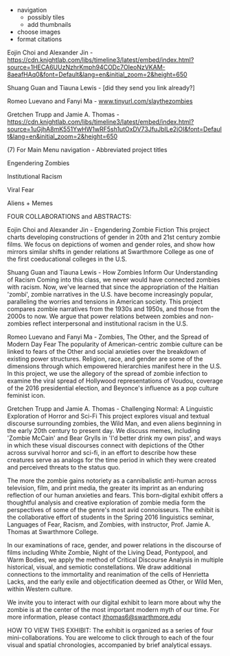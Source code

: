 
- navigation
    - possibly tiles
    - add thumbnails
- choose images
- format citations

Eojin Choi and Alexander Jin - https://cdn.knightlab.com/libs/timeline3/latest/embed/index.html?source=1HECA6UUzNzhrKmph94CODc7OIeoNzVKAM-8aeafHAq0&font=Default&lang=en&initial_zoom=2&height=650

Shuang Guan and Tiauna Lewis - [did they send you link already?]

Romeo Luevano and Fanyi Ma - www.tinyurl.com/slaythezombies

Gretchen Trupp and Jamie A. Thomas - https://cdn.knightlab.com/libs/timeline3/latest/embed/index.html?source=1uGjhA8mK551YwHW1wRF5sh1utOxDV73JfuJbILe2jOI&font=Default&lang=en&initial_zoom=2&height=650

(7) For Main Menu navigation - Abbreviated project titles

Engendering Zombies

Institutional Racism

Viral Fear

Aliens + Memes


FOUR COLLABORATIONS and ABSTRACTS:

Eojin Choi and Alexander Jin - Engendering Zombie Fiction
This project charts developing constructions of gender in 20th and 21st century zombie films. We focus on depictions of women and gender roles, and show how mirrors similar shifts in gender relations at Swarthmore College as one of the first coeducational colleges in the U.S.

Shuang Guan and Tiauna Lewis - How Zombies Inform Our Understanding of Racism
Coming into this class, we never would have connected zombies with racism. Now, we've learned that since the appropriation of the Haitian 'zombi', zombie narratives in the U.S. have become increasingly popular, paralleling the worries and tensions in American society. This project compares zombie narratives from the 1930s and 1950s, and those from the 2000s to now. We argue that power relations between zombies and non-zombies reflect interpersonal and institutional racism in the U.S.

Romeo Luevano and Fanyi Ma - Zombies, The Other, and the Spread of Modern Day Fear
The popularity of American-centric zombie culture can be linked to fears of the Other and social anxieties over the breakdown of existing power structures. Religion, race, and gender are some of the dimensions through which empowered hierarchies manifest here in the U.S. In this project, we use the allegory of the spread of zombie infection to examine the viral spread of Hollywood representations of Voudou, coverage of the 2016 presidential election, and Beyonce's influence as a pop culture feminist icon.

Gretchen Trupp and Jamie A. Thomas - Challenging Normal: A Linguistic Exploration of Horror and Sci-Fi
This project explores visual and textual discourse surrounding zombies, the Wild Man, and even aliens beginning in the early 20th century to present day. We discuss memes, including 'Zombie McCain' and Bear Grylls in 'I'd better drink my own piss', and ways in which these visual discourses connect with depictions of the Other across survival horror and sci-fi, in an effort to describe how these creatures serve as analogs for the time period in which they were created and perceived threats to the status quo.




The more the zombie gains notoriety as a cannibalistic anti-human across television, film, and print media, the greater its imprint as an enduring reflection of our human anxieties and fears. This born-digital exhibit offers a thoughtful analysis and creative exploration of zombie media form the perspectives of some of the genre's most avid connoisseurs. The exhibit is the collaborative effort of students in the Spring 2016 linguistics seminar, Languages of Fear, Racism, and Zombies, with instructor, Prof. Jamie A. Thomas at Swarthmore College.

In our examinations of race, gender, and power relations in the discourse of films including White Zombie, Night of the Living Dead, Pontypool, and Warm Bodies, we apply the method of Critical Discourse Analysis in multiple historical, visual, and semiotic constellations. We draw additional connections to the immortality and reanimation of the cells of Henrietta Lacks, and the early exile and objectification deemed as Other, or Wild Men, within Western culture.

We invite you to interact with our digital exhibit to learn more about why the zombie is at the center of the most important modern myth of our time. For more information, please contact jthomas6@swarthmore.edu

HOW TO VIEW THIS EXHIBIT: The exhibit is organized as a series of four mini-collaborations. You are welcome to click through to each of the four visual and spatial chronologies, accompanied by brief analytical essays.